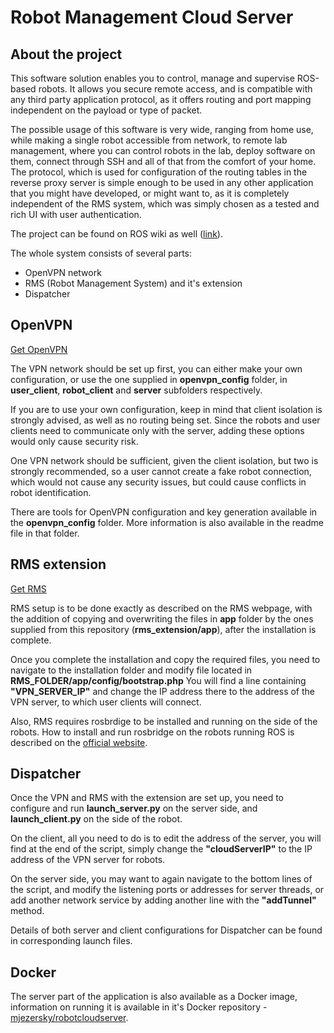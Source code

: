 # Robot Management Cloud Server

## About the project
This software solution enables you to control, manage and supervise ROS-based robots. It allows you secure remote access, and is compatible with any third party application protocol, as it offers routing and port mapping independent on the payload or type of packet.

The possible usage of this software is very wide, ranging from home use, while making a single robot accessible from network, to remote lab management, where you can control robots in the lab, deploy software on them, connect through SSH and all of that from the comfort of your home.
The protocol, which is used for configuration of the routing tables in the reverse proxy server is simple enough to be used in any other application that you might have developed, or might want to, as it is completely independent of the RMS system, which was simply chosen as a tested and rich UI with user authentication.

The project can be found on ROS wiki as well ([link](http://wiki.ros.org/robotcloudserver)).

The whole system consists of several parts:
* OpenVPN network
* RMS (Robot Management System) and it's extension
* Dispatcher

## OpenVPN
[Get OpenVPN](https://openvpn.net/index.php/open-source/downloads.html)

The VPN network should be set up first, you can either make your own configuration, or use the one supplied in **openvpn_config** folder, in **user_client**, **robot_client** and **server** subfolders respectively.

If you are to use your own configuration, keep in mind that client isolation is strongly advised, as well as no routing being set.
Since the robots and user clients need to communicate only with the server, adding these options would only cause security risk.

One VPN network should be sufficient, given the client isolation, but two is strongly recommended, so a user cannot create a fake robot connection,
which would not cause any security issues, but could cause conflicts in robot identification.

There are tools for OpenVPN configuration and key generation available in the **openvpn_config** folder. More information is also available in the readme file in that folder.

## RMS extension
[Get RMS](http://wiki.ros.org/rms)

RMS setup is to be done exactly as described on the RMS webpage, with the addition of copying and overwriting the files in **app** folder by the ones
supplied from this repository (**rms_extension/app**), after the installation is complete.

Once you complete the installation and copy the required files, you need to navigate to the installation folder and modify file located in **RMS_FOLDER/app/config/bootstrap.php**
You will find a line containing **"VPN_SERVER_IP"** and change the IP address there to the address of the VPN server, to which user clients will connect.

Also, RMS requires rosbrdige to be installed and running on the side of the robots. How to install and run rosbridge on the robots running ROS is described on the [official website](http://wiki.ros.org/rosbridge_suite).

## Dispatcher

Once the VPN and RMS with the extension are set up, you need to configure and run **launch_server.py** on the server side, and **launch_client.py** on the side of the robot.

On the client, all you need to do is to edit the address of the server, you will find at the end of the script, simply change the **"cloudServerIP"** to the IP address
of the VPN server for robots.

On the server side, you may want to again navigate to the bottom lines of the script, and modify the listening ports or addresses for server threads,
or add another network service by adding another line with the **"addTunnel"** method.

Details of both server and client configurations for Dispatcher can be found in corresponding launch files.

## Docker
The server part of the application is also available as a Docker image, information on running it is available in it's Docker repository - [mjezersky/robotcloudserver](https://hub.docker.com/r/mjezersky/robotcloudserver/).
